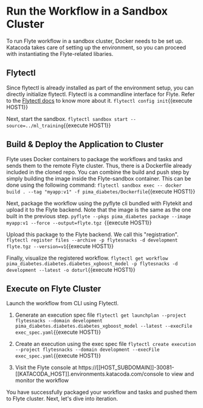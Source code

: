 # Run the Workflow in a Sandbox Cluster

To run Flyte workflow in a sandbox cluster, Docker needs to be set up. Katacoda takes care of setting up the environment, so you can proceed with instantiating the Flyte-related libaries. 

## Flytectl

Since flytectl is already installed as part of the environment setup, you can directly initialize flytectl. Flytectl is a commandline interface for Flyte. Refer to the [Flytectl docs](https://docs.flyte.org/projects/flytectl/en/stable/) to know more about it.
`flytectl config init`{{execute HOST1}}

Next, start the sandbox.
`flytectl sandbox start --source=../ml_training`{{execute HOST1}}

## Build & Deploy the Application to Cluster

Flyte uses Docker containers to package the workflows and tasks and sends them to the remote Flyte cluster. Thus, there is a Dockerfile already included in the cloned repo. You can combine the build and push step by simply building the image inside the Flyte-sandbox container. This can be done using the following command:
`flytectl sandbox exec -- docker build . --tag "myapp:v1" -f pima_diabetes/Dockerfile`{{execute HOST1}}

Next, package the workflow using the pyflyte cli bundled with Flytekit and upload it to the Flyte backend. Note that the image is the same as the one built in the previous step.
`pyflyte --pkgs pima_diabetes package --image myapp:v1 --force --output=flyte.tgz `{{execute HOST1}}

Upload this package to the Flyte backend. We call this "registration".
`flytectl register files --archive -p flytesnacks -d development flyte.tgz --version=v1`{{execute HOST1}}

Finally, visualize the registered workflow.
`flytectl get workflow pima_diabetes.diabetes.diabetes_xgboost_model -p flytesnacks -d development --latest -o doturl`{{execute HOST1}}

## Execute on Flyte Cluster

Launch the workflow from CLI using Flytectl.

1. Generate an execution spec file
`flytectl get launchplan --project flytesnacks --domain development pima_diabetes.diabetes.diabetes_xgboost_model --latest --execFile exec_spec.yaml`{{execute HOST1}}

2. Create an execution using the exec spec file
`flytectl create execution --project flytesnacks --domain development --execFile exec_spec.yaml`{{execute HOST1}}

3. Visit the Flyte console at https://[[HOST_SUBDOMAIN]]-30081-[[KATACODA_HOST]].environments.katacoda.com/console to view and monitor the workflow


You have successfully packaged your workflow and tasks and pushed them to Flyte cluster. Next, let's dive into iteration.
